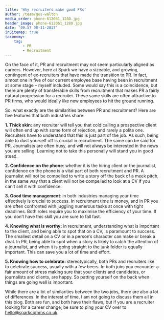```yaml
---
title: 'Why recruiters make good PRs'
author: /team/gus-walton
media_order: phone-612061_1280.jpg
header_image: phone-612061_1280.jpg
date: '09:57 08-11-2017'
inSitemap: true
taxonomy:
    tag:
        - PR
        - Recruitment
---
```


On the face of it, PR and recruitment may not seem particularly aligned as careers. However, here at Spark we have a sizeable, and growing, contingent of ex-recruiters that have made the transition to PR. In fact, almost one in five of our current employee base having been in recruitment at some stage – myself included. Some would say this is a coincidence, but there are plenty of transferable skills from recruitment that makes PR a fairly natural progression for a recruiter. These same skills are often attractive to PR firms, who would ideally like new employees to hit the ground running. 

So, what exactly are the similarities between PR and recruitment? Here are five features that both industries share:

**1.	Thick skin:** any recruiter will tell you that cold calling a prospective client will often end up with some form of rejection, and rarely a polite one. Recruiters have to understand that this is just part of the job. As such, being able to dust yourself off is crucial in recruitment. The same can be said for PR. Journalists are often busy, and will not always be interested in the news you are selling. Learning not to take this personally will stand you in good stead.

**2.	Confidence on the phone**: whether it is the hiring client or the journalist, confidence on the phone is a vital part of both recruitment and PR. A journalist will not be compelled to write a story off the back of a meek pitch, in the same way that a client will not be compelled to look at a CV if you can’t sell it with confidence.

**3.	Good time management**: in both industries managing your time effectively is crucial to success. In recruitment time is money, and in PR you are often confronted with juggling numerous tasks at once with tight deadlines. Both roles require you to maximise the efficiency of your time. If you don’t have this skill you are sure to fall fast.

**4.	Knowing what is worthy:** in recruitment, understanding what is important to the client, and being able to spot that on a CV, is paramount to success. The smallest detail on a CV or in a person’s character can make or break a deal. In PR, being able to spot when a story is likely to catch the attention of a journalist, and when it is going straight to the junk folder is equally important. This can save you a lot of time and effort.

**5.	Knowing how to celebrate:** stereotypically, both PRs and recruiters like to celebrate success, usually with a few beers. In both jobs you encounter a fair amount of stress making sure that your clients and candidates, or journalists and clients, are happy. So patting yourself on the back when things are going well is important.

While there are a lot of similarities between the two jobs, there are also a lot of differences. In the interest of time, I am not going to discuss them all in this blog. Both are fun, and both have their flaws, but if you are a recruiter looking for a career change, be sure to ping your CV over to [hello@sparkcomms.co.uk](hello@sparkcomms.co.uk). 
